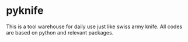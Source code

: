 # pyknife
This is a tool warehouse for daily use just like swiss army knife.
All codes are based on python and relevant packages.
